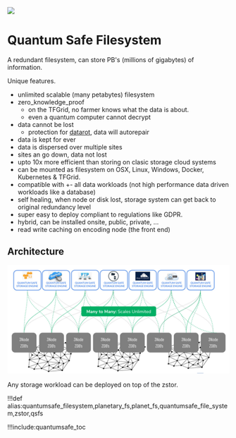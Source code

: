 ![](img/filesystem_abstract.jpg)

# Quantum Safe Filesystem

A redundant filesystem, can store PB's (millions of gigabytes) of information.

Unique features.

- unlimited scalable (many petabytes) filesystem
- zero_knowledge_proof
  - on the TFGrid, no farmer knows what the data is about.
  - even a quantum computer cannot decrypt
- data cannot be lost
  - protection for [datarot](datarot), data will autorepair
- data is kept for ever
- data is dispersed over multiple sites
- sites an go down, data not lost
- upto 10x more efficient than storing on clasic storage cloud systems
- can be mounted as filesystem on OSX, Linux, Windows, Docker, Kubernetes & TFGrid.
- compatible with +- all data workloads (not high performance data driven workloads like a database)
- self healing, when node or disk lost, storage system can get back to original redundancy level
- super easy to deploy compliant to regulations like GDPR.
- hybrid, can be installed onsite, public, private, ...
- read write caching on encoding node (the front end)

<!-- ### Usage

- examples:
  - data files (json or dtml) = data of your digital life
  - files of the [filemanager](twin:dtfilemanager)
  - backend for the [dthyperdrive](twin:dthyperdrive) -->

## Architecture

![](img/qsstorage_architecture.jpg)

Any storage workload can be deployed on top of the zstor.

!!!def alias:quantumsafe_filesystem,planetary_fs,planet_fs,quantumsafe_file_system,zstor,qsfs

!!!include:quantumsafe_toc